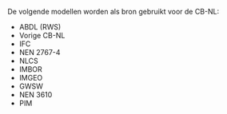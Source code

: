 De volgende modellen worden als bron gebruikt voor de CB-NL:
- ABDL (RWS)
- Vorige CB-NL
- IFC
- NEN 2767-4
- NLCS
- IMBOR
- IMGEO
- GWSW
- NEN 3610
- PIM

